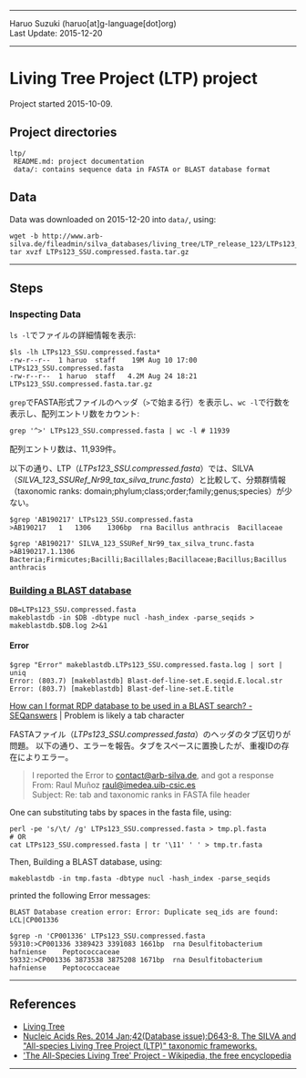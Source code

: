 ----------

Haruo Suzuki (haruo[at]g-language[dot]org)  
Last Update: 2015-12-20  

----------

# Living Tree Project (LTP) project
Project started 2015-10-09.

## Project directories

    ltp/
     README.md: project documentation 
     data/: contains sequence data in FASTA or BLAST database format

## Data
Data was downloaded on 2015-12-20 into `data/`, using:

    wget -b http://www.arb-silva.de/fileadmin/silva_databases/living_tree/LTP_release_123/LTPs123_SSU.compressed.fasta.tar.gz
    tar xvzf LTPs123_SSU.compressed.fasta.tar.gz 

----------

## Steps

### Inspecting Data

`ls -l`でファイルの詳細情報を表示:  

    $ls -lh LTPs123_SSU.compressed.fasta*
    -rw-r--r--  1 haruo  staff    19M Aug 10 17:00 LTPs123_SSU.compressed.fasta
    -rw-r--r--  1 haruo  staff   4.2M Aug 24 18:21 LTPs123_SSU.compressed.fasta.tar.gz

`grep`でFASTA形式ファイルのヘッダ（`>`で始まる行）を表示し、`wc -l`で行数を表示し、配列エントリ数をカウント:  

    grep '^>' LTPs123_SSU.compressed.fasta | wc -l # 11939

配列エントリ数は、11,939件。

以下の通り、LTP（*LTPs123_SSU.compressed.fasta*）では、SILVA（*SILVA_123_SSURef_Nr99_tax_silva_trunc.fasta*）と比較して、分類群情報（taxonomic ranks: domain;phylum;class;order;family;genus;species）が少ない。

    $grep 'AB190217' LTPs123_SSU.compressed.fasta
    >AB190217	1	1306	1306bp	rna	Bacillus anthracis	Bacillaceae

    $grep 'AB190217' SILVA_123_SSURef_Nr99_tax_silva_trunc.fasta
    >AB190217.1.1306 Bacteria;Firmicutes;Bacilli;Bacillales;Bacillaceae;Bacillus;Bacillus anthracis

### [Building a BLAST database](http://www.ncbi.nlm.nih.gov/books/NBK279688/)

    DB=LTPs123_SSU.compressed.fasta
    makeblastdb -in $DB -dbtype nucl -hash_index -parse_seqids > makeblastdb.$DB.log 2>&1

#### Error

    $grep "Error" makeblastdb.LTPs123_SSU.compressed.fasta.log | sort | uniq
    Error: (803.7) [makeblastdb] Blast-def-line-set.E.seqid.E.local.str
    Error: (803.7) [makeblastdb] Blast-def-line-set.E.title

[How can I format RDP database to be used in a BLAST search? - SEQanswers](http://seqanswers.com/forums/showthread.php?t=44700) | Problem is likely a tab character

FASTAファイル（*LTPs123_SSU.compressed.fasta*）のヘッダのタブ区切りが問題。
以下の通り、エラーを報告。タブをスペースに置換したが、重複IDの存在によりエラー。

> I reported the Error to <contact@arb-silva.de>, and got a response  
From: Raul Muñoz <raul@imedea.uib-csic.es>  
Subject: Re: tab and taxonomic ranks in FASTA file header  

One can substituting tabs by spaces in the fasta file, using:  

    perl -pe 's/\t/ /g' LTPs123_SSU.compressed.fasta > tmp.pl.fasta
    # OR
    cat LTPs123_SSU.compressed.fasta | tr '\11' ' ' > tmp.tr.fasta

Then, Building a BLAST database, using:

    makeblastdb -in tmp.fasta -dbtype nucl -hash_index -parse_seqids

printed the following Error messages:

    BLAST Database creation error: Error: Duplicate seq_ids are found: 
    LCL|CP001336

    $grep -n 'CP001336' LTPs123_SSU.compressed.fasta
    59310:>CP001336	3389423	3391083	1661bp	rna	Desulfitobacterium hafniense	Peptococcaceae
    59332:>CP001336	3873538	3875208	1671bp	rna	Desulfitobacterium hafniense	Peptococcaceae



----------

## References
- [Living Tree](http://www.arb-silva.de/projects/living-tree/)
- [Nucleic Acids Res. 2014 Jan;42(Database issue):D643-8. The SILVA and "All-species Living Tree Project (LTP)" taxonomic frameworks.](http://www.ncbi.nlm.nih.gov/pubmed/24293649)
- ['The All-Species Living Tree' Project - Wikipedia, the free encyclopedia](https://en.wikipedia.org/wiki/%27The_All-Species_Living_Tree%27_Project)

----------


